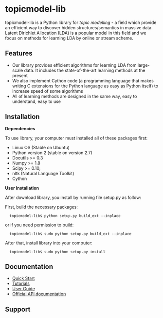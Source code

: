topicmodel-lib
================

topicmodel-lib is a Python library for *topic modelling* - a field which provide an efficient way to discover hidden structures/semantics in massive data. Latent Dirichlet Allocation (LDA) is a popular model in this field and we focus on methods for learning LDA by online or stream scheme.

Features
--------

- Our library provides efficient algorithms for learning LDA from large-scale data. It includes the state-of-the-art learning methods at the present
- We also implement Cython code (a programming language that makes writing C extensions for the Python language as easy as Python itself) to increase speed of some algorithms
- All of learning methods are designed in the same way, easy to understand, easy to use

Installation
------------

**Dependencies**

To use library, your computer must installed all of these packages first:

- Linux OS (Stable on Ubuntu)
- Python version 2 (stable on version 2.7)
- Docutils >= 0.3
- Numpy >= 1.8
- Scipy >= 0.10,
- nltk (Natural Language Toolkit)
- Cython

**User Installation**

After download library, you install by running file setup.py as follow:

First, build the necessary packages:

      topicmodel-lib$ python setup.py build_ext --inplace
    
  or if you need permission to build:
  
      topicmodel-lib$ sudo python setup.py build_ext --inplace
    
After that, install library into your computer:
  
      topicmodel-lib$ sudo python setup.py install
    
Documentation
-------------

- [Quick Start](doc/quick_start.rst)
- [Tutorials](doc/tutorials.rst)
- [User Guide](doc/user_guide.rst)
- [Official API documentation](doc/list_api.rst)

Support
-------
